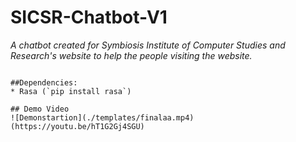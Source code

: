 # SICSR-Chatbot-V1
_A chatbot created for Symbiosis Institute of Computer Studies and Research's website to help the people visiting the website._
```

##Dependencies:
* Rasa (`pip install rasa`)

## Demo Video
![Demonstartion](./templates/finalaa.mp4)(https://youtu.be/hT1G2Gj4SGU)

